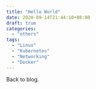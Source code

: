 ```yaml
---
title: "Hello World"
date: 2020-09-14T21:44:10+08:00
draft: true
categories:
  - "others"
tags:
  - "Linux"
  - "Kubernetes"
  - "Networking"
  - "Docker"
---
```

Back to blog.